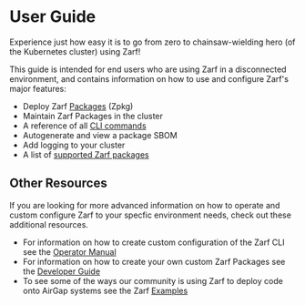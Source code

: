 # User Guide

Experience just how easy it is to go from zero to chainsaw-wielding hero (of the Kubernetes cluster) using Zarf!

This guide is intended for end users who are using Zarf in a disconnected environment, and contains information on how to use and configure Zarf's major features:

- Deploy Zarf [Packages](2-zarf-packages/1-zarf-packages.md) (Zpkg)
- Maintain Zarf Packages in the cluster
- A reference of all [CLI commands](1-the-zarf-cli/100-cli-commands/0-zarf.md)
- Autogenerate and view a package SBOM
- Add logging to your cluster
- A list of [supported Zarf packages](2-zarf-packages/1-zarf-packages.md)

## Other Resources

If you are looking for more advanced information on how to operate and custom configure Zarf to your specfic environment needs, check out these additional resources.

- For information on how to create custom configuration of the Zarf CLI see the [Operator Manual](./../5-operator-manual/_category_.json)
- For information on how to create your own custom Zarf Packages see the [Developer Guide](./../6-developer-guide/1-contributor-guide.md)
- To see some of the ways our community is using Zarf to deploy code onto AirGap systems see the Zarf [Examples](./../7-examples/_category_.json)
